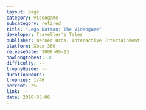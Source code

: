 ```yaml
---
layout: page
category: videogame
subcategory: retired
title: "Lego Batman: The Videogame"
developer: Traveller's Tales
publisher: Warner Bros. Interactive Entertainment
platform: Xbox 360
releaseDate: 2008-09-23
howlongtobeat: 30
difficulty: --
trophyGuide: --
durationHours: --
trophies: 1/46
percent: 2%
link: --
date: 2010-03-06
---
```

